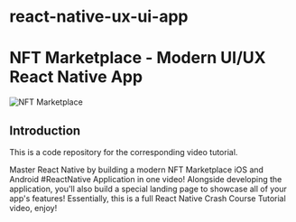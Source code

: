 # react-native-ux-ui-app

# NFT Marketplace - Modern UI/UX React Native App
![NFT Marketplace](https://i.ibb.co/X5kYdvB/image.png)

## Introduction
This is a code repository for the corresponding video tutorial.

Master React Native by building a modern NFT Marketplace iOS and Android #ReactNative Application in one video! Alongside developing the application, you'll also build a special landing page to showcase all of your app's features! Essentially, this is a full React Native Crash Course Tutorial video, enjoy!
